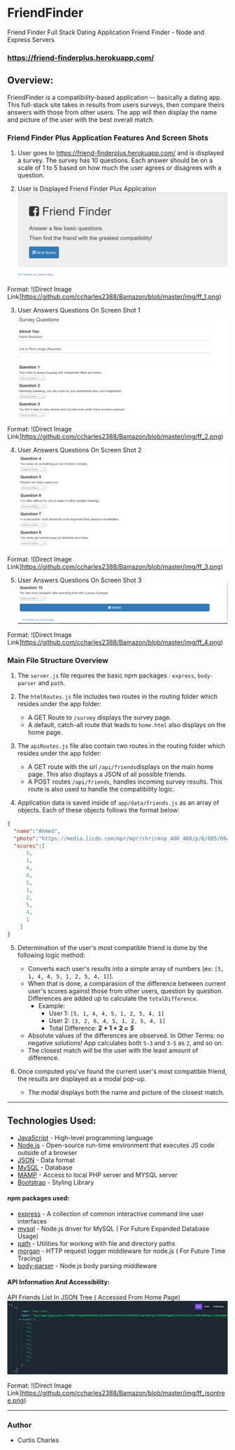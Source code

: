 # FriendFinder
Friend Finder Full Stack Dating Application
 Friend Finder - Node and Express Servers

### https://friend-finderplus.herokuapp.com/

## Overview:

FriendFinder is a compatibility-based application -- basically a dating app. This full-stack site takes in results from users surveys, then compare theirs answers with those from other users. The app will then display the name and picture of the user with the best overall match.



### Friend Finder Plus Application Features And Screen Shots

1. User goes to https://friend-finderplus.herokuapp.com/ and is displayed a survey. The survey has 10 questions. Each answer should be on a scale of 1 to 5 based on how much the user agrees or disagrees with a question.

2. User Is Displayed Friend Finder Plus Application 
![GitHub Logo](/img/ff_1.png)

Format: ![Direct Image Link]https://github.com/ccharles2388/Bamazon/blob/master/img/ff_1.png)
<br>

3. User Answers Questions On Screen Shot  1
![GitHub Logo](/img/ff_2.png)


Format: ![Direct Image Link]https://github.com/ccharles2388/Bamazon/blob/master/img/ff_2.png)
<br>

4. User Answers Questions On Screen Shot  2
![GitHub Logo](/img/ff_3.png)

Format: ![Direct Image Link]https://github.com/ccharles2388/Bamazon/blob/master/img/ff_3.png)
<br>

5. User Answers Questions On Screen Shot  3
![GitHub Logo](/img/ff_4.png)


Format: ![Direct Image Link]https://github.com/ccharles2388/Bamazon/blob/master/img/ff_4.png)
<br>




### Main File Structure Overview

1. The `server.js` file  requires the basic npm packages : `express`, `body-parser` and `path`.

2. The `htmlRoutes.js` file includes two routes in the routing folder which resides under the app folder:

   * A GET Route to `/survey` displays the survey page.
   * A default, catch-all route that leads to `home.html` also displays on the home page.

3. The `apiRoutes.js` file also contain two routes in the routing folder which resides under the app folder:

   * A GET route with the url `/api/friends`displays on the main home page. This also displays a JSON of all possible friends.
   * A POST routes `/api/friends`, handles incoming survey results. This route is also  used to handle the compatibility logic.

4. Application data is saved inside of `app/data/friends.js` as an array of objects. Each of these objects follows the format below:

```json
{
  "name":"Ahmed",
  "photo":"https://media.licdn.com/mpr/mpr/shrinknp_400_400/p/6/005/064/1bd/3435aa3.jpg",
  "scores":[
      5,
      1,
      4,
      4,
      5,
      1,
      2,
      5,
      4,
      1
    ]
}
```

5. Determination of  the user's most compatible friend is done by the following logic method:

   * Converts each user's results into a simple array of numbers (ex: `[5, 1, 4, 4, 5, 1, 2, 5, 4, 1]`).
   * When that is done, a comparasion of  the difference between current user's scores against those from other users, question by question.  Differences are added up  to calculate the `totalDifference`.
     * Example:
       * User 1: `[5, 1, 4, 4, 5, 1, 2, 5, 4, 1]`
       * User 2: `[3, 2, 6, 4, 5, 1, 2, 5, 4, 1]`
       * Total Difference: **2 + 1 + 2 =** **_5_**
   * Absolute values of the differences are observed. In Other Terms: no negative solutions! App calculates both `5-3` and `3-5` as `2`, and so on.
   * The closest match will be the user with the least amount of difference.

6. Once computed you've found the current user's most compatible friend, the results are displayed as a modal pop-up.
   * The modal displays both the name and picture of the closest match.

---

## Technologies Used:

- [JavaScript](https://developer.mozilla.org/en-US/docs/Web/JavaScript) - High-level programming language
- [Node.js](https://nodejs.org/en/) - Open-source run-time environment that executes JS code outside of a browser
- [JSON](http://www.json.org) - Data format
- [MySQL](https://www.mysql.com) - Database
- [MAMP](https://www.mamp.info/en/) - Access to local PHP server and MYSQL server
- [Bootstrap](https://getbootstrap.com/docs/4.3/getting-started/introduction/) - Styling Library

#### npm packages used:

- [express](https://www.npmjs.com/package/express) - A collection of common interactive command line user interfaces
- [mysql](https://www.npmjs.com/package/dotenv) - Node.js driver for MySQL ( For Future Expanded Database Usage)
- [path](https://www.npmjs.com/package/path) - Utilities for working with file and directory paths
- [morgan](https://www.npmjs.com/package/morgan) - HTTP request logger middleware for node.js ( For Future Time Tracing)
- [body-parser](https://www.npmjs.com/package/body-parser) - Node.js body parsing middleware


#### API Information And Accessibility:

API Friends List In JSON Tree ( Accessed From Home Page)
![GitHub Logo](/img/ff_jsontree.png)


Format: ![Direct Image Link]https://github.com/ccharles2388/Bamazon/blob/master/img/ff_jsontree.png)
<br>

-------------------------------------------------------------------------------------------------------------------------

### Author

* Curtis Charles